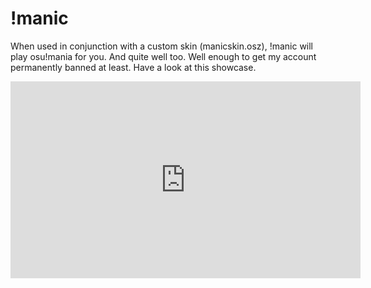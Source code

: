 # !manic
When used in conjunction with a custom skin (manicskin.osz), !manic will play osu!mania for you. And quite well too. Well enough to get my account permanently banned at least. Have a look at this showcase.
<iframe width="560" height="315" src="https://www.youtube-nocookie.com/embed/7hu7usAlcnw" title="YouTube video player" frameborder="0" allow="accelerometer; autoplay; clipboard-write; encrypted-media; gyroscope; picture-in-picture" allowfullscreen></iframe>
